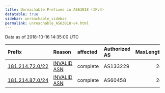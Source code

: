 ```yaml
---
title: Unreachable Prefixes in AS63018 (IPv4)
datatable: true
sidebar: unreachable_sidebar
permalink: unreachable_AS63018-v4.html
---
```


Data as of 2018-10-16 14:35:00 UTC


<div class="datatable-begin"></div>

| Prefix                                                   | Reason                                                                                                 | affected   | Authorized AS   |   MaxLength | Anchor                                         |   unreachable /24s |
|:---------------------------------------------------------|:-------------------------------------------------------------------------------------------------------|:-----------|:----------------|------------:|:-----------------------------------------------|-------------------:|
| [181.214.72.0/22](https://stat.ripe.net/181.214.72.0/22) | [INVALID ASN](https://rpki-validator.ripe.net/announcement-preview?asn=AS63018&prefix=181.214.72.0/22) | complete   | AS133229        |          24 | [LACNIC](unreachable_LACNIC_RPKI_Root-v4.html) |                  4 |
| [181.214.87.0/24](https://stat.ripe.net/181.214.87.0/24) | [INVALID ASN](https://rpki-validator.ripe.net/announcement-preview?asn=AS63018&prefix=181.214.87.0/24) | complete   | AS60458         |          24 | [LACNIC](unreachable_LACNIC_RPKI_Root-v4.html) |                  1 |

<div class="datatable-end"></div>